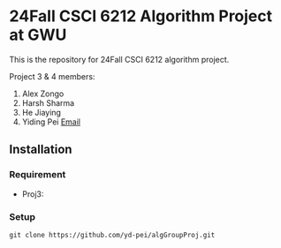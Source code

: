 # 24Fall CSCI 6212 Algorithm Project at GWU
This is the repository for 24Fall CSCI 6212 algorithm project.

Project 3 & 4 members: 

1. Alex Zongo
2. Harsh Sharma
3. He Jiaying
4. Yiding Pei  [Email](mailto:yidingp@gwu.edu)


## Installation

### Requirement

- Proj3:

### Setup

```
git clone https://github.com/yd-pei/algGroupProj.git
```

